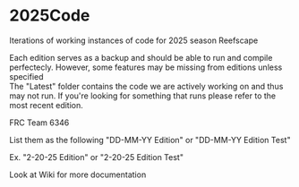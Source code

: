 # 2025Code
Iterations of working instances of code for 2025 season Reefscape

Each edition serves as a backup and should be able to run and compile perfectecly.  However, some features may be missing from editions unless specified  
The "Latest" folder contains the code we are actively working on and thus may not run. If you're looking for something that runs please refer to the most recent edition.

FRC Team 6346

List them as the following "DD-MM-YY Edition" or "DD-MM-YY Edition Test"

Ex.
"2-20-25 Edition" or "2-20-25 Edition Test"

Look at Wiki for more documentation
